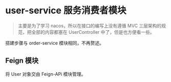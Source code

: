 # user-service 服务消费者模块

> 主要是为了学习 nacos，所以在接口的编写上没有遵循 MVC 三层架构的规范，把全部的内容都塞在 UserController 中了，但是也方便看一些。

搭建步骤与 order-service 模块相同，不再赘述。

## Feign 模块

将 User 对象交由 Feign-APi 模块管理。